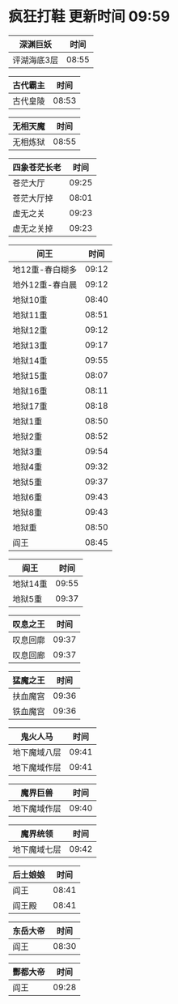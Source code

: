 # 疯狂打鞋 更新时间 09:59

| 深渊巨妖   | 时间    |
|--------|-------|
| 评湖海底3层 | 08:55 |

| 古代霸主   | 时间    |
|--------|-------|
| 古代皇陵 | 08:53 |

| 无相天魔   | 时间    |
|--------|-------|
| 无相炼狱 | 08:55 |

| 四象苍茫长老   | 时间    |
|--------|-------|
| 苍茫大厅 | 09:25 |
| 苍茫大厅掉 | 08:01 |
| 虚无之关 | 09:23 |
| 虚无之关掉 | 09:23 |

| 间王   | 时间    |
|--------|-------|
| 地12重-春白糊多 | 09:12 |
| 地外12重-春白晨 | 09:12 |
| 地狱10重 | 08:40 |
| 地狱11重 | 08:51 |
| 地狱12重 | 09:12 |
| 地狱13重 | 09:17 |
| 地狱14重 | 09:55 |
| 地狱15重 | 08:07 |
| 地狱16重 | 08:11 |
| 地狱17重 | 08:18 |
| 地狱1重 | 08:50 |
| 地狱2重 | 08:52 |
| 地狱3重 | 09:54 |
| 地狱4重 | 09:32 |
| 地狱5重 | 09:37 |
| 地狱6重 | 09:43 |
| 地狱8重 | 09:43 |
| 地狱重 | 08:50 |
| 阎王 | 08:45 |

| 阎王   | 时间    |
|--------|-------|
| 地狱14重 | 09:55 |
| 地狱5重 | 09:37 |

| 叹息之王   | 时间    |
|--------|-------|
| 叹息回廓 | 09:37 |
| 叹息回廊 | 09:37 |

| 猛魔之王   | 时间    |
|--------|-------|
| 扶血魔宫 | 09:36 |
| 铁血魔宫 | 09:36 |

| 鬼火人马   | 时间    |
|--------|-------|
| 地下魔域八层 | 09:41 |
| 地下魔域作层 | 09:41 |

| 魔界巨兽   | 时间    |
|--------|-------|
| 地下魔域作层 | 09:40 |

| 魔界统领   | 时间    |
|--------|-------|
| 地下魔域七层 | 09:42 |

| 后土娘娘   | 时间    |
|--------|-------|
| 阎王 | 08:41 |
| 阎王殿 | 08:41 |

| 东岳大帝   | 时间    |
|--------|-------|
| 阎王 | 08:30 |

| 酆都大帝   | 时间    |
|--------|-------|
| 阎王 | 09:28 |